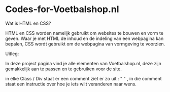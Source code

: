 # Codes-for-Voetbalshop.nl

Wat is HTML en CSS?

HTML en CSS worden namelijk gebruikt om websites te bouwen en vorm te geven. 
Waar je met HTML de inhoud en de indeling van een webpagina kan bepalen, 
CSS wordt gebruikt om de webpagina van vormgeving te voorzien.


Uitleg:

In deze project pagina vind je alle elementen van Voetbalshop.nl, 
deze zijn gemakkelijk aan te passen en te gebruiken voor de site.

in elke Class / Div staat er een comment ziet er zo uit : " <!--- ... --> " ,
in die comment staat een instructie over hoe je iets wilt veranderen naar wens.



